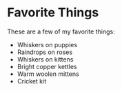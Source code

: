 # Favorite Things

These are a few of my favorite things:

- Whiskers on puppies
- Raindrops on roses
- Whiskers on kittens
- Bright copper kettles
- Warm woolen mittens
- Cricket kit
